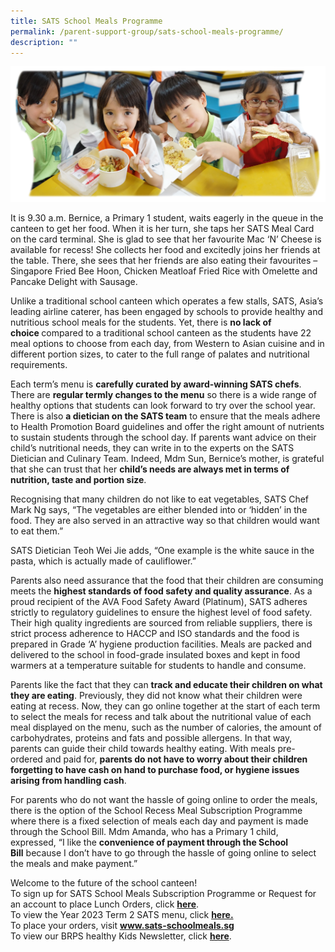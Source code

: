 ```yaml
---
title: SATS School Meals Programme
permalink: /parent-support-group/sats-school-meals-programme/
description: ""
---
```

<img src="/images/Bento-SATs-Meal-Photos-montage-s.png">
<p>It is 9.30 a.m. Bernice, a Primary 1 student, waits eagerly in the queue in the canteen to get her food. When it is her turn, she taps her SATS Meal Card on the card terminal. She is glad to see that her favourite Mac ‘N’ Cheese is available for recess! She collects her food and excitedly joins her friends at the table. There, she sees that her friends are also eating their favourites – Singapore Fried Bee Hoon, Chicken Meatloaf Fried Rice with Omelette and Pancake Delight with Sausage.</p>
<p>Unlike a traditional school canteen which operates a few stalls, SATS, Asia’s leading airline caterer, has been engaged by schools to provide healthy and nutritious school meals for the students. Yet, there is&nbsp;<strong>no lack of choice&nbsp;</strong>compared to a traditional school canteen as the students have 22 meal options to choose from each day, from Western to Asian cuisine and in different portion sizes, to cater to the full range of palates and nutritional requirements.</p>
<p>Each term’s menu is&nbsp;<strong>carefully curated by award-winning SATS chefs</strong>. There are&nbsp;<strong>regular termly changes to the menu</strong>&nbsp;so there is a wide range of healthy options that students can look forward to try over the school year. There is also&nbsp;<strong>a dietician on the SATS team</strong>&nbsp;to ensure that the meals adhere to Health Promotion Board guidelines and offer the right amount of nutrients to sustain students through the school day. If parents want advice on their child’s nutritional needs, they can write in to the experts on the SATS Dietician and Culinary Team. Indeed, Mdm Sun, Bernice’s mother, is grateful that she can trust that her&nbsp;<strong>child’s needs are always met in terms of nutrition, taste and portion size</strong>.</p>
<p>Recognising that many children do not like to eat vegetables, SATS Chef Mark Ng says, “The vegetables are either blended into or ‘hidden’ in the food. They are also served in an attractive way so that children would want to eat them.”</p>
<p>SATS Dietician Teoh Wei Jie adds, “One example is the white sauce in the pasta, which is actually made of cauliflower.”</p>
<p>Parents also need assurance that the food that their children are consuming meets the&nbsp;<strong>highest standards of food safety and quality assurance</strong>. As a proud recipient of the AVA Food Safety Award (Platinum), SATS adheres strictly to regulatory guidelines to ensure the highest level of food safety. Their high quality ingredients are sourced from reliable suppliers, there is strict process adherence to HACCP and ISO standards and the food is prepared in Grade ‘A’ hygiene production facilities. Meals are packed and delivered to the school in food-grade insulated boxes and kept in food warmers at a temperature suitable for students to handle and consume.</p>
<p>Parents like the fact that they can&nbsp;<strong>track and educate their children on what they are eating</strong>. Previously, they did not know what their children were eating at recess. Now, they can go online together at the start of each term to select the meals for recess and talk about the nutritional value of each meal displayed on the menu, such as the number of calories, the amount of carbohydrates, proteins and fats and possible allergens. In that way, parents can guide their child towards healthy eating. With meals pre-ordered and paid for,&nbsp;<strong>p</strong><strong>arents do not have to worry about their children forgetting to have cash on hand to purchase food, or hygiene issues arising from handling cash</strong>.</p>
<p>For parents who do not want the hassle of going online to order the meals, there is the option of the School Recess Meal Subscription Programme where there is a fixed selection of meals each day and payment is made through the School Bill. Mdm Amanda, who has a Primary 1 child, expressed, “I like the&nbsp;<strong>convenience of payment through the School Bill</strong>&nbsp;because I don’t have to go through the hassle of going online to select the meals and make payment.”</p>
<p>Welcome to the future of the school canteen!<br>To sign up for SATS School Meals Subscription Programme or Request for an account to place Lunch Orders, click&nbsp;<a href="https://form.gov.sg/60501d09430ccb001123bfd4"><strong>here</strong></a>.<br>To view the Year 2023 Term 2 SATS menu, click&nbsp;<strong><a href="/files/SATS-TERM-2-MENU.pdf">here.</a><br></strong>To place your orders, visit&nbsp;<strong><u><a href="https://apc01.safelinks.protection.outlook.com/?url=http%3A%2F%2Fwww.sats-schoolmeals.sg%2F&amp;data=02%7C01%7CJinLe_Tan%40sats.com.sg%7Cb3307a1bf393426199f508d826c44f91%7C5af395c7bcfc43ac98faa57dd56b8796%7C0%7C0%7C637301971897727661&amp;sdata=TdrYQgvfh4MVBin3GJJAKdYXPQVaPvf4biKiyP3LIM4%3D&amp;reserved=0">www.sats-schoolmeals.sg</a><br></u></strong><u></u>To view our BRPS healthy Kids Newsletter, click&nbsp;<a href="/2020/03/29/be-bright-eat-right/"><strong>here</strong></a>.</p>